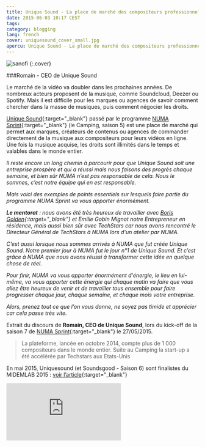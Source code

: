 ```yaml
---
title: Unique Sound - La place de marché des compositeurs professionnels
date: 2015-06-03 10:17 CEST
tags:
category: blogging
lang: french
cover: uniquesound_cover_small.jpg
apercu: Unique Sound - La place de marché des compositeurs professionnels
---
```


![sanofi](uniquesound_cover.jpg)
{:.cover}

###Romain - CEO de Unique Sound

Le marché de la vidéo va doubler dans les prochaines années. De nombreux acteurs proposent de la musique, comme Soundcloud, Deezer ou Spotify. Mais il est difficile pour les marques ou agences de savoir comment chercher dans la masse de musiques, puis comment négocier les droits.

[Unique Sound](http://www.uniquesound.com/aboutUS){:target="_blank"} passé par le programme [NUMA Sprint](http://www.numa.paris/sprint){:target="_blank"} (le Camping, saison 5) est une place de marché qui permet aux marques, créateurs de contenus ou agences de commander directement de la musique aux compositeurs pour leurs vidéos en ligne. Une fois la musique acquise, les droits sont illimités dans le temps et valables dans le monde entier.

*Il reste encore un long chemin à parcourir pour que Unique Sound soit une entreprise prospère et qui a réussi mais nous faisons des progrès chaque semaine, et bien sûr NUMA n’est pas responsable de cela. Nous le sommes, c’est notre équipe qui en est responsable.*

*Mais voici des exemples de points essentiels sur lesquels faire partie du programme NUMA Sprint va vous apporter énormément.*

***Le mentorat** : nous avons été très heureux de travailler avec [Boris Golden](http://www.partechventures.com/team/boris-golden/){:target="_blank"} et Emilie Gobin Mignot notre Entrepreneur en résidence, mais aussi bien sûr avec TechStars car nous avons rencontré le Directeur Général de TechStars à NUMA lors d'un atelier par NUMA.*

*C’est aussi lorsque nous sommes arrivés à NUMA que fut créée Unique Sound. Notre premier jour à NUMA fut le jour n°1 de Unique Sound. Et c’est grâce à NUMA que nous avons réussi à transformer cette idée en quelque chose de réel.*

*Pour finir, NUMA va vous apporter énormément d'énergie, le lieu en lui-même, va vous apporter cette énergie qui chaque matin va faire que vous allez être heureux de venir et de travailler tous ensemble pour faire progresser chaque jour, chaque semaine, et chaque mois votre entreprise.*

*Alors, prenez tout ce que l’on vous donne, ne soyez pas timide et apprécier car cela passe très vite.*

Extrait du discours de **Romain, CEO de Unique Sound**, lors du kick-off de la saison 7 de [NUMA Sprint](http://www.numa.paris/sprint){:target="_blank"} le 27/05/2015.

> La plateforme, lancée en octobre 2014, compte plus de 1 000 compositeurs dans le monde entier. Suite au Camping la start-up a été accélérée par Techstars aux Etats-Unis 

En mai 2015, Uniquesound (et Soundsgood - Saison 6) sont finalistes du MIDEMLAB 2015 : [voir l’article](http://blog.midem.com/2015/04/meet-the-midemlab-2015-finalists/#.VWnXNFntmkr){:target="_blank"}

<div class="fluid second">
	<div class="mask">
		<iframe src="https://www.youtube.com/embed/sUNJ3kq5b6Q" frameborder="0" allowfullscreen></iframe>
	</div>
</div>